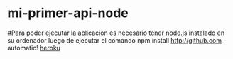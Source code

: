 # mi-primer-api-node
#Para poder ejecutar la aplicacion es necesario tener node.js instalado en su ordenador
luego de ejecutar el comando npm install
http://github.com - automatic!
[heroku](https://api-eventos-pilis.herokuapp.com/)

